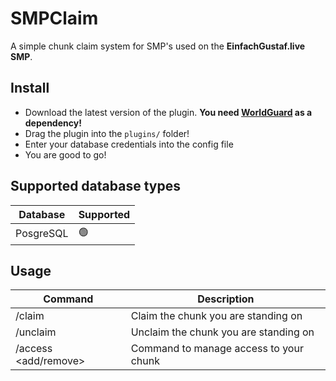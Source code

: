 # SMPClaim
A simple chunk claim system for SMP's used on the **EinfachGustaf.live SMP**.

## Install
- Download the latest version of the plugin. **You need [WorldGuard](https://enginehub.org/worldguard) as a dependency!**
- Drag the plugin into the `plugins/` folder!
- Enter your database credentials into the config file
- You are good to go!

## Supported database types
| Database  | Supported |
| --------- | --------- |
| PosgreSQL | 🟢       |

## Usage
| Command      | Description                                             |
|-------------------------------|----------------------------------------|
| /claim                        | Claim the chunk you are standing on    |
| /unclaim                      | Unclaim the chunk you are standing on  |
| /access <add/remove> <player> | Command to manage access to your chunk |
